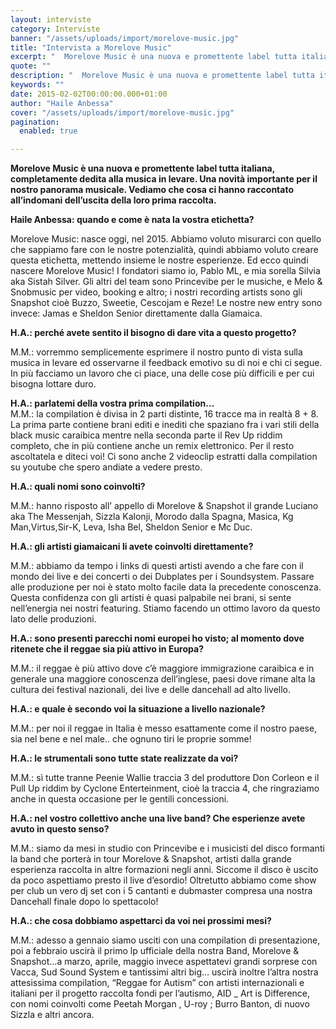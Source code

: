 ```yaml
---
layout: interviste
category: Interviste
banner: "/assets/uploads/import/morelove-music.jpg"
title: "Intervista a Morelove Music"
excerpt: "  Morelove Music è una nuova e promettente label tutta italiana, completamente dedita alla musica in levare. Una novità importante per il nostro panorama musicale. Vediamo che cosa ci hanno raccontato all’indomani dell’uscita della loro prima raccolta. Haile Anbessa: quando e come è nata la vostra etichetta? Morelove Music: nasce oggi, nel 2015. Abbiamo voluto…"
quote: ""
description: "  Morelove Music è una nuova e promettente label tutta italiana, completamente dedita alla musica in levare. Una novità importante per il nostro panorama musicale. Vediamo che cosa ci hanno raccontato all’indomani dell’uscita della loro prima raccolta. Haile Anbessa: quando e come è nata la vostra etichetta? Morelove Music: nasce oggi, nel 2015. Abbiamo voluto…"
keywords: ""
date: 2015-02-02T00:00:00.000+01:00
author: "Haile Anbessa"
cover: "/assets/uploads/import/morelove-music.jpg"
pagination:
  enabled: true

---
```


[](https://hotmc.com/wp-content/uploads/2015/02/morelove-music.jpg)

**Morelove Music è una nuova e promettente label tutta italiana, completamente dedita alla musica in levare. Una novità importante per il nostro panorama musicale. Vediamo che cosa ci hanno raccontato all’indomani dell’uscita della loro prima raccolta.**

**Haile Anbessa: quando e come è nata la vostra etichetta?** 

Morelove Music: nasce oggi, nel 2015\. Abbiamo voluto misurarci con quello che sappiamo fare con le nostre potenzialità, quindi abbiamo voluto creare questa etichetta, mettendo insieme le nostre esperienze. Ed ecco quindi nascere Morelove Music! I fondatori siamo io, Pablo ML, e mia sorella Silvia aka Sistah Silver. Gli altri del team sono Princevibe per le musiche, e Melo & Snobmusic per video, booking e altro; i nostri recording artists sono gli Snapshot cioè Buzzo, Sweetie, Cescojam e Reze! Le nostre new entry sono invece: Jamas e Sheldon Senior direttamente dalla Giamaica.

**H.A.: perché avete sentito il bisogno di dare vita a questo progetto?**

M.M.: vorremmo semplicemente esprimere il nostro punto di vista sulla musica in levare ed osservarne il feedback emotivo su di noi e chi ci segue. In più facciamo un lavoro che ci piace, una delle cose più difficili e per cui bisogna lottare duro.

**H.A.: parlatemi della vostra prima compilation…**  
M.M.: la compilation è divisa in 2 parti distinte, 16 tracce ma in realtà 8 + 8\. La prima parte contiene brani editi e inediti che spaziano fra i vari stili della black music caraibica mentre nella seconda parte il Rev Up riddim completo, che in più contiene anche un remix elettronico. Per il resto ascoltatela e diteci voi! Ci sono anche 2 videoclip estratti dalla compilation su youtube che spero andiate a vedere presto.

**H.A.: quali nomi sono coinvolti?**

M.M.: hanno risposto all’ appello di Morelove & Snapshot il grande Luciano aka The Messenjah, Sizzla Kalonji, Morodo dalla Spagna, Masica, Kg Man,Virtus,Sir-K, Leva, Isha Bel, Sheldon Senior e Mc Duc.

**H.A.: gli artisti giamaicani li avete coinvolti direttamente?**

M.M.: abbiamo da tempo i links di questi artisti avendo a che fare con il mondo dei live e dei concerti o dei Dubplates per i Soundsystem. Passare alle produzione per noi è stato molto facile data la precedente conoscenza. Questa confidenza con gli artisti è quasi palpabile nei brani, si sente nell’energia nei nostri featuring. Stiamo facendo un ottimo lavoro da questo lato delle produzioni.

**H.A.: sono presenti parecchi nomi europei ho visto; al momento dove ritenete che il reggae sia più attivo in Europa?**

M.M.: il reggae è più attivo dove c’è maggiore immigrazione caraibica e in generale una maggiore conoscenza dell’inglese, paesi dove rimane alta la cultura dei festival nazionali, dei live e delle dancehall ad alto livello.

**H.A.: e quale è secondo voi la situazione a livello nazionale?**

M.M.: per noi il reggae in Italia è messo esattamente come il nostro paese, sia nel bene e nel male.. che ognuno tiri le proprie somme!

**H.A.: le strumentali sono tutte state realizzate da voi?**

M.M.: sì tutte tranne Peenie Wallie traccia 3 del produttore Don Corleon e il Pull Up riddim by Cyclone Enterteinment, cioè la traccia 4, che ringraziamo anche in questa occasione per le gentili concessioni.

**H.A.: nel vostro collettivo anche una live band? Che esperienze avete avuto in questo senso?**

M.M.: siamo da mesi in studio con Princevibe e i musicisti del disco formanti la band che porterà in tour Morelove & Snapshot, artisti dalla grande esperienza raccolta in altre formazioni negli anni. Siccome il disco è uscito da poco aspettiamo presto il live d’esordio! Oltretutto abbiamo come show per club un vero dj set con i 5 cantanti e dubmaster compresa una nostra Dancehall finale dopo lo spettacolo!

**H.A.: che cosa dobbiamo aspettarci da voi nei prossimi mesi?**

M.M.: adesso a gennaio siamo usciti con una compilation di presentazione, poi a febbraio uscirà il primo lp ufficiale della nostra Band, Morelove & Snapshot…a marzo, aprile, maggio invece aspettatevi grandi sorprese con Vacca, Sud Sound System e tantissimi altri big… uscirà inoltre l’altra nostra attesissima compilation, “Reggae for Autism” con artisti internazionali e italiani per il progetto raccolta fondi per l’autismo, AID \_ Art is Difference, con nomi coinvolti come Peetah Morgan , U-roy ; Burro Banton, di nuovo Sizzla e altri ancora.